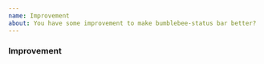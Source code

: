 ```yaml
---
name: Improvement
about: You have some improvement to make bumblebee-status bar better?
---
```


### Improvement
<!-- Fill in the relevant information below to help triage your issue. -->

